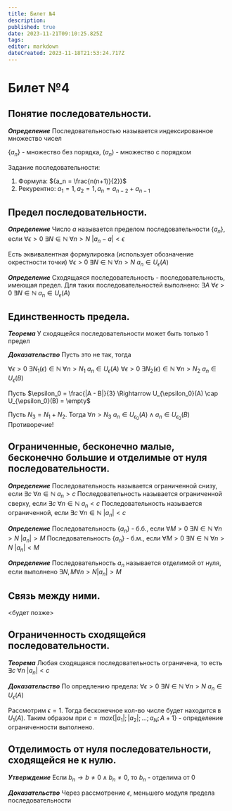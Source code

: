 ```yaml
---
title: Билет №4
description: 
published: true
date: 2023-11-21T09:10:25.825Z
tags: 
editor: markdown
dateCreated: 2023-11-18T21:53:24.717Z
---
```


# Билет №4

## Понятие последовательности. 
***Определение***
Последовательностью называется индексированное множество чисел

$\{a_n\}$ - множество без порядка, $(a_n)$ - множество с порядком

Задание последовательности:
1) Формула: ${a_n = \frac{n(n+1)}{2}}$
2) Рекурентно: ${a_1 = 1, a_2 = 1, a_n = a_{n - 2} + a_{n - 1}}$

## Предел последовательности. 
***Определение***
Число $a$ называется пределом последовательности $\{a_n\}$, если
$\forall{\epsilon > 0}\ \exists{N \in \mathbb{N}}\ \forall{n > N}\ |a_n - a| < \epsilon$

Есть эквивалентная формулировка (использует обозначение окрестности точки)
$\forall{\epsilon > 0}\ \exists{N \in \mathbb{N}}\ \forall{n > N}\ a_n \in U_\epsilon(A)$

***Определение***
Сходящаяся последовательность - последовательность, имеющая предел. Для таких последовательностей выполнено:
$\exists{A}\ \forall{\epsilon > 0}\ \exists{N \in \mathbb{N}}\ a_n \in U_\epsilon(A)$

## Единственность предела. 
***Теорема***
У сходящейся последовательности может быть только 1 предел

***Доказательство***
Пусть это не так, тогда

$\forall{\epsilon > 0}\ \exists{N_1(\epsilon) \in \mathbb{N}}\ \forall{n > N_1}\ a_n \in U_\epsilon(A)$
$\forall{\epsilon > 0}\ \exists{N_2(\epsilon) \in \mathbb{N}}\ \forall{n > N_2}\ a_n \in U_\epsilon(B)$

Пусть $\epsilon_0 = \frac{|A - B|}{3} \Rightarrow U_{\epsilon_0}(A) \cap U_{\epsilon_0}(B) = \empty$

Пусть $N_3 = N_1 + N_2$.
Тогда $\forall{n > N_3}\ a_n \in U_{\epsilon_0}(A) \land a_n \in U_{\epsilon_0}(B)$
Противоречие!

## Ограниченные, бесконечно малые, бесконечно большие  и отделимые от нуля последовательности. 
***Определение***
Последовательность называется ограниченной снизу, если $\exists{c}\ \forall{n \in \mathbb{N}}\ a_n > c$
Последовательность называется ограниченной сверху, если $\exists{c}\ \forall{n \in \mathbb{N}}\ a_n < c$
Последовательность называется ограниченной, если $\exists{c}\ \forall{n \in \mathbb{N}}\ |a_n| < c$

***Определение***
Последовательность $\{a_n\}$ - б.б., если $\forall{M > 0}\ \exists{N \in \mathbb{N}}\ \forall{n > N}\ |a_n| > M$
Последовательность $\{a_n\}$ - б.м., если $\forall{M > 0}\ \exists{N \in \mathbb{N}}\ \forall{n > N}\ |a_n| < M$

***Определение***
Последовательность $a_n$ называется отделимой от нуля, если выполнено $\exists{N, M} \forall{n > N} |a_n| > M$

## Связь между ними. 
<будет позже>

## Ограниченность сходящейся последовательности. 
***Теорема***
Любая сходящаяся последовательность ограничена, то есть $\exists{c}\ \forall{n}\ |a_n| < c$

***Доказательство***
По опредлению предела:
$\forall{\epsilon > 0}\ \exists{N \in \mathbb{N}}\ \forall{n > N}\ a_n \in U_\epsilon(A)$

Рассмотрим $\epsilon = 1$.
Тогда бесконечное кол-во числе будет находится в $U_1(A)$.
Таким образом при $c = max\{|a_1|; |a_2|; ...; a_N; A + 1\}$ - определение ограниченности выполнено.

## Отделимость от нуля последовательности, сходящейся не к нулю.
***Утверждение***
Если $b_n \to b \neq 0 \land b_n \neq 0$, то $b_n$ - отделима от 0


***Доказательство***
Через рассмотрение $\epsilon$, меньшего модуля предела последовательности 